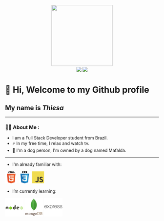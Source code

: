 <div align="center">
<img src="https://media.giphy.com/media/2aIRxJ8YitX04Am4kO/giphy.gif" width="200" height="200" />
  </div>
<div align="center">  
<a href="https://www.linkedin.com/in/thiesa-cesco" target="_blank"><img src="https://img.shields.io/badge/-LinkedIn-%230077B5?style=for-the-badge&logo=linkedin&logoColor=white" target="_blank"></a>  
<a href = "mailto:thiesa.c@gmail.com"><img src="https://img.shields.io/badge/Gmail-D14836?style=for-the-badge&logo=gmail&logoColor=white" target="_blank"></a>
</div>


# 👋 Hi, Welcome to my Github profile
## My name is *Thiesa*

---
### :woman_technologist: About Me :
- I am a Full Stack Developer student from Brazil.
- :zap: In my free time, I relax and watch tv.
- :dog: I'm a dog person, I'm owned by a dog named Mafalda.
---
- I'm already familiar with:
<div>
  <img src="https://github.com/devicons/devicon/blob/master/icons/html5/html5-original-wordmark.svg" width="40" height="40"/>
  <img src="https://github.com/devicons/devicon/blob/master/icons/css3/css3-original-wordmark.svg" width="40" height="40"/>
  <img src="https://github.com/devicons/devicon/blob/master/icons/javascript/javascript-original.svg" width="40" height="40"/>
  </div>

- I’m currently learning:
<div>
  <img src="https://github.com/devicons/devicon/blob/master/icons/nodejs/nodejs-original-wordmark.svg" width="60" height="60"/>
  <img src="https://github.com/devicons/devicon/blob/master/icons/mongodb/mongodb-original-wordmark.svg" width="60" height="60"/>
  <img src="https://github.com/devicons/devicon/blob/master/icons/express/express-original-wordmark.svg" width="60" height="60"/>
  
  </div>


